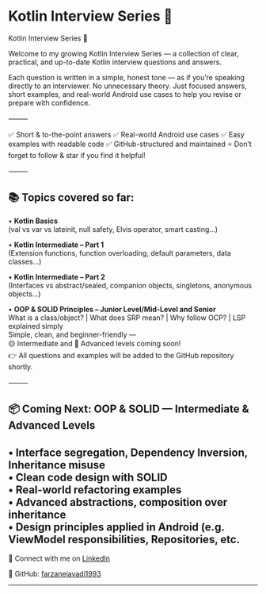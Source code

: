 
# Kotlin Interview Series 🚀

Kotlin Interview Series 🚀

Welcome to my growing Kotlin Interview Series — a collection of clear, practical, and up-to-date Kotlin interview questions and answers.

Each question is written in a simple, honest tone — as if you’re speaking directly to an interviewer. No unnecessary theory. Just focused answers, short examples, and real-world Android use cases to help you revise or prepare with confidence.

⸻

✅ Short & to-the-point answers
✅ Real-world Android use cases
✅ Easy examples with readable code
✅ GitHub-structured and maintained
⭐ Don’t forget to follow & star if you find it helpful!

⸻

## 📚 Topics covered so far:

• **Kotlin Basics**  
(val vs var vs lateinit, null safety, Elvis operator, smart casting…)

• **Kotlin Intermediate – Part 1**  
(Extension functions, function overloading, default parameters, data classes…)

• **Kotlin Intermediate – Part 2**  
(Interfaces vs abstract/sealed, companion objects, singletons, anonymous objects…)

• **OOP & SOLID Principles – Junior Level/Mid-Level and Senior**  
What is a class/object? | What does SRP mean? | Why follow OCP? | LSP explained simply  
Simple, clean, and beginner-friendly —  
🟡 Intermediate and 🔴 Advanced levels coming soon!  
👉 All questions and examples will be added to the GitHub repository shortly.

⸻

## 📦 Coming Next: OOP & SOLID — Intermediate & Advanced Levels

• Interface segregation, Dependency Inversion, Inheritance misuse  
• Clean code design with SOLID  
• Real-world refactoring examples  
• Advanced abstractions, composition over inheritance  
• Design principles applied in Android (e.g. ViewModel responsibilities, Repositories, etc.
---


🔗 Connect with me on [LinkedIn](https://www.linkedin.com/in/farzanehjavadi)

💛 GitHub: [farzanejavadi1993](https://github.com/farzanejavadi1993)

---
